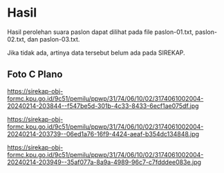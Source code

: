 # Hasil

Hasil perolehan suara paslon dapat dilihat pada file paslon-01.txt, paslon-02.txt, dan paslon-03.txt.

Jika tidak ada, artinya data tersebut belum ada pada SIREKAP.

## Foto C Plano

https://sirekap-obj-formc.kpu.go.id/9c51/pemilu/ppwp/31/74/06/10/02/3174061002004-20240214-203844--f547be5d-301b-4c33-8433-6ecf1ae075df.jpg

https://sirekap-obj-formc.kpu.go.id/9c51/pemilu/ppwp/31/74/06/10/02/3174061002004-20240214-203739--06ed1a76-16f9-4424-aeaf-b354dc134848.jpg

https://sirekap-obj-formc.kpu.go.id/9c51/pemilu/ppwp/31/74/06/10/02/3174061002004-20240214-203949--35af077a-8a9a-4989-96c7-c7fdddee083e.jpg
